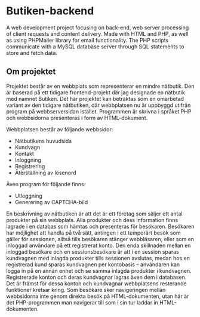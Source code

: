# Butiken-backend
A web development project focusing on back-end, web server processing of client requests and content delivery. Made with HTML and PHP, as well as using PHPMailer library for email functionality.
The PHP scripts communicate with a MySQL database server through SQL statements to store and fetch data.



## Om projektet
Projektet består av en webbplats som representerar en mindre nätbutik.
Den är baserad på ett tidigare frontend-projekt där jag designade en nätbutik med namnet Butiken.
Det här projektet kan betraktas som en omarbetad variant av den tidigare nätbutiken, där webbplatsen nu är uppbyggd utifrån program på webbserversidan istället.
Programmen är skrivna i språket PHP och webbsidorna presenteras i form av HTML-dokument.  

Webbplatsen består av följande webbsidor:  
- Nätbutikens huvudsida
- Kundvagn
- Kontakt
- Inloggning
- Registrering
- Återställning av lösenord  

Även program för följande finns:  
- Utloggning
- Generering av CAPTCHA-bild  

En beskrivning av nätbutiken är att det är ett företag som säljer ett antal produkter på sin webbplats.
Alla produkter och dess information finns lagrade i en databas som hämtas och presenteras för besökaren.
Besökaren har möjlighet att handla på två sätt, antingen i ett temporärt besök som gäller för sessionen, alltså tills besökaren stänger webbläsaren, eller som en inloggad användare på ett registrerat konto.
Den enda skillnaden mellan en inloggad besökare och en sessionsbesökare är att i en session sparas kundvagnen med inlagda produkter tills sessionen avslutas, 
medan hos en registrerad kund sparas kundvagnen per kontobasis – användaren kan logga in på en annan enhet och se samma inlagda produkter i kundvagnen.
Registrerade konton och deras kundvagnar lagras även dem i databasen. Det är främst för dessa konton och kundvagnar webbplatsens resterande funktioner kretsar kring.
Som besökare sker navigeringen mellan webbsidorna inte genom direkta besök på HTML-dokumenten, utan här är det PHP-programmen man navigerar till som i sin tur laddar in HTML-dokumenten.
